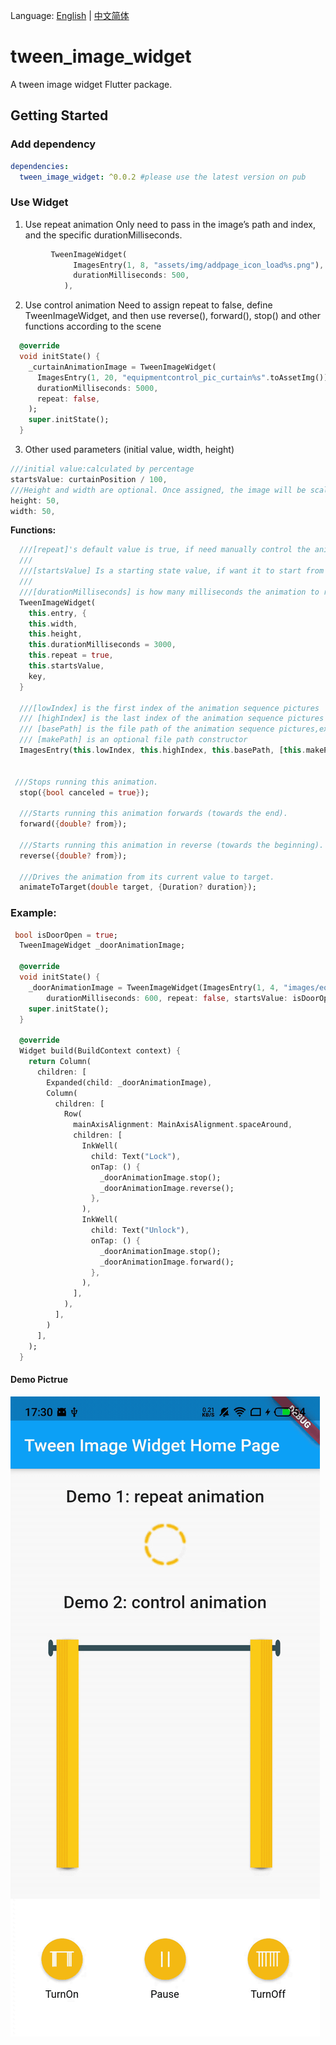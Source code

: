 Language: [English](README.md) | [中文简体](README-ZH.md)
# tween_image_widget

A tween image widget Flutter package.

## Getting Started

### Add dependency

```yaml
dependencies:
  tween_image_widget: ^0.0.2 #please use the latest version on pub
```
 
### Use Widget
1. Use repeat animation
 Only need to pass in the image’s path and index, and the specific durationMilliseconds.
```dart
         TweenImageWidget(
              ImagesEntry(1, 8, "assets/img/addpage_icon_load%s.png"),
              durationMilliseconds: 500,
            ),
```

2. Use control animation
Need to assign repeat to false, define TweenImageWidget, and then use reverse(), forward(), stop() and other functions according to the scene
```dart
  @override
  void initState() {
    _curtainAnimationImage = TweenImageWidget(
      ImagesEntry(1, 20, "equipmentcontrol_pic_curtain%s".toAssetImg()),
      durationMilliseconds: 5000,
      repeat: false,
    );
    super.initState();
  }
```

3. Other used parameters (initial value, width, height)
```dart
///initial value:calculated by percentage
startsValue: curtainPosition / 100,
///Height and width are optional. Once assigned, the image will be scaled according to the value you specify
height: 50,
width: 50,
```

**Functions:**
```dart
  ///[repeat]'s default value is true, if need manually control the animation, please pass in false
  ///
  ///[startsValue] Is a starting state value, if want it to start from a few percent of the animation, please pass in this value
  ///
  ///[durationMilliseconds] is how many milliseconds the animation to run, the default value is 3000 milliseconds
  TweenImageWidget(
    this.entry, {
    this.width,
    this.height,
    this.durationMilliseconds = 3000,
    this.repeat = true,
    this.startsValue,
    key,
  }

  ///[lowIndex] is the first index of the animation sequence pictures
  /// [highIndex] is the last index of the animation sequence pictures
  /// [basePath] is the file path of the animation sequence pictures,example:"images/pic_animation%s.png"
  /// [makePath] is an optional file path constructor
  ImagesEntry(this.lowIndex, this.highIndex, this.basePath, [this.makePath]);

  
 ///Stops running this animation.
  stop({bool canceled = true});

  ///Starts running this animation forwards (towards the end).
  forward({double? from});

  ///Starts running this animation in reverse (towards the beginning).
  reverse({double? from});

  ///Drives the animation from its current value to target.
  animateToTarget(double target, {Duration? duration});
```

### Example:

```dart
 bool isDoorOpen = true;
  TweenImageWidget _doorAnimationImage;

  @override
  void initState() {
    _doorAnimationImage = TweenImageWidget(ImagesEntry(1, 4, "images/equipmentcontrol_pic_door%s"),
        durationMilliseconds: 600, repeat: false, startsValue: isDoorOpen ? 1 : 0);
    super.initState();
  }

  @override
  Widget build(BuildContext context) {
    return Column(
      children: [
        Expanded(child: _doorAnimationImage),
        Column(
          children: [
            Row(
              mainAxisAlignment: MainAxisAlignment.spaceAround,
              children: [
                InkWell(
                  child: Text("Lock"),
                  onTap: () {
                    _doorAnimationImage.stop();
                    _doorAnimationImage.reverse();
                  },
                ),
                InkWell(
                  child: Text("Unlock"),
                  onTap: () {
                    _doorAnimationImage.stop();
                    _doorAnimationImage.forward();
                  },
                ),
              ],
            ),
          ],
        )
      ],
    );
  }
```

#### Demo Pictrue
![demo](./demo.gif)





